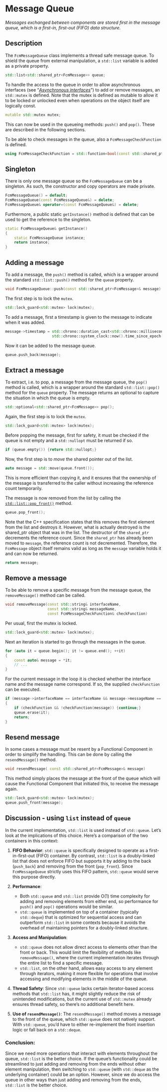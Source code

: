 # Message Queue
_Messages exchanged between components are stored first in the message queue, which is a first-in, first-out (FIFO) data structure._

## Description

The `FcmMessageQueue` class implements a thread safe message queue. To shield the queue from external manipulation, a `std::list` variable is added as a private property.

```cpp
std::list<std::shared_ptr<FcmMessage>> queue;
```

To handle the access to the queue in order to allow asynchronous interfaces (see “_[Asynchronous interfaces](AsyncInterfaceHandler.md)_”) to add or remove messages, an `std::mutex` is defined. Note that the mutex is defined as mutable to allow it to be locked or unlocked even when operations on the object itself are logically const.

```cpp
mutable std::mutex mutex;
```

This can now be used in the queueing methods: `push()` and `pop()`. These are described in the following sections.

To be able to check messages in the queue, also a `FcmMessageCheckFunction` is defined.

```cpp
using FcmMessageCheckFunction = std::function<bool(const std::shared_ptr<FcmMessage>&)>;
```

## Singleton

There is only one message queue so the `FcmMessageQueue` can be a singleton. As such, the constructor and copy operators are made private.

```cpp
FcmMessageQueue() = default;
FcmMessageQueue(const FcmMessageQueue&) = delete;
FcmMessageQueue& operator=(const FcmMessageQueue&) = delete;
```

Furthermore, a public static `getInstance()` method is defined that can be used to get the reference to the singleton.

```cpp
static FcmMessageQueue& getInstance()
{
    static FcmMessageQueue instance;
    return instance;
}
```

## Adding a message

To add a message, the `push()` method is called, which is a wrapper around the standard `std::list::push()` method for the `queue` property.

```cpp
void FcmMessageQueue::push(const std::shared_ptr<FcmMessage>& message)
```

The first step is to lock the `mutex`.

```cpp
std::lock_guard<std::mutex> lock(mutex);
```

To add a message, first a timestamp is given to the message to indicate when it was added.

```cpp
message->timestamp = std::chrono::duration_cast<std::chrono::milliseconds>(
                     std::chrono::system_clock::now().time_since_epoch()).count();
```

Now it can be added to the message queue.

```cpp
queue.push_back(message);
```

## Extract a message

To extract, i.e. to pop, a message from the message queue, the  `pop()` method is called, which is a wrapper around the standard `std::list::pop()` method for the `queue` property. The message returns an optional to capture the situation in which the queue is empty.

```cpp
std::optional<std::shared_ptr<FcmMessage>> pop();
```

Again, the first step is to lock the `mutex`.

```cpp
std::lock_guard<std::mutex> lock(mutex);
```

Before popping the message, first for safety, it must be checked if the queue is not empty and a `std::nullopt` must be returned if so.

```cpp
if (queue.empty()) {return std::nullopt;}
```

Now, the first step is to _move_ the shared pointer out of the list.

```cpp
auto message = std::move(queue.front());
```

This is more efficient than copying it, and it ensures that the ownership of the message is transferred to the caller without increasing the reference count temporarily.

The message is now removed from the list by calling the <code>[std::list::pop_front()](https://cplusplus.com/reference/list/list/pop_front/)</code> method.

```cpp
queue.pop_front();
```

Note that the C++ specification states that this removes the first element from the list and destroys it. However, what is actually destroyed is the shared_ptr object that was in the list. The destructor of the `shared_ptr` decrements the reference count. Since the `shared_ptr` has already been moved to `message`, the reference count is not decremented. Therefore, the `FcmMessage` object itself remains valid as long as the `message` variable holds it and can now be returned.

```cpp
return message;
```

## Remove a message

To be able to remove a specific message from the message queue, the `removeMessage()` method can be called.

```cpp
void removeMessage(const std::string& interfaceName,
                   const std::string& messageName,
                   const FcmMessageCheckFunction& checkFunction)
```

Per usual, first the mutex is locked.

```cpp
std::lock_guard<std::mutex> lock(mutex);
```

Next an iteration is started to go through the messages in the queue.

```cpp
for (auto it = queue.begin(); it != queue.end(); ++it)
{
    const auto& message = *it;
    // ...
}
```

For the current message in the loop it is checked whether the interface name and the message name correspond. If so, the supplied `checkFunction` can be executed.

```cpp
if (message->interfaceName == interfaceName && message->messageName == messageName)
{
    if (checkFunction && !checkFunction(message)) {continue;}
    queue.erase(it);
    return;
}
```

## Resend message

In some cases a message must be resent by a Functional Component in order to simplify the handling. This can be done by calling the `resendMessage()` method.

```cpp
void resendMessage( const std::shared_ptr<FcmMessage>& message)
```

This method simply places the message at the front of the queue which will cause the Functional Component that initiated this, to receive the message again.

```cpp
std::lock_guard<std::mutex> lock(mutex);
queue.push_front(message);
```

## Discussion - using `list` instead of `queue`

In the current implementation, `std::list` is used instead of `std::queue`. Let’s look at the implications of this choice. Here’s a comparison of the two containers in this context:

1. **FIFO Behavior**: `std::queue` is specifically designed to operate as a first-in-first-out (FIFO) container. By contrast, `std::list` is a doubly-linked list that does not enforce FIFO but supports it by adding to the back (`push_back`) and removing from the front (`pop_front`). Since `FcmMessageQueue` strictly uses this FIFO pattern, `std::queue` would serve this purpose directly.

2. **Performance**: 
   - Both `std::queue` and `std::list` provide O(1) time complexity for adding and removing elements from either end, so performance for `push()` and `pop()` operations would be similar.
   - `std::queue` is implemented on top of a container (typically `std::deque`) that is optimized for sequential access and can outperform `std::list` in some contexts because it avoids the overhead of maintaining pointers for a doubly-linked structure.

3. **Access and Manipulation**:
   - `std::queue` does not allow direct access to elements other than the front or back. This would limit the flexibility of methods like `removeMessage()`, where the current implementation iterates through the entire list to find a specific message.
   - `std::list`, on the other hand, allows easy access to any element through iterators, making it more flexible for operations that involve accessing and modifying elements in the middle of the queue.

4. **Thread Safety**: Since `std::queue` lacks certain iterator-based access methods that `std::list` has, it might slightly reduce the risk of unintended modifications, but the current use of `std::mutex` already ensures thread safety, so there’s no additional benefit here.

5. **Use of `resendMessage()`**: The `resendMessage()` method moves a message to the front of the queue, which `std::queue` does not natively support. With `std::queue`, you’d have to either re-implement the front insertion logic or fall back on a `std::deque`.

### Conclusion:
Since we need more operations that interact with elements throughout the queue, `std::list` is the better choice. If the queue’s functionality could be streamlined to just adding and removing from the ends without other element manipulation, then switching to `std::queue` (with `std::deque` as the underlying container) could be an option. However, since we do access the queue in other ways than just adding and removing from the ends, `std::list` is the better choice.
